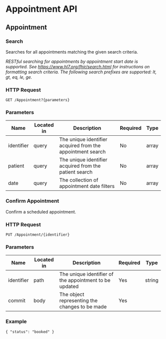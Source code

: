 # Appointment API

## Appointment
### Search
Searches for all appointments matching the given search criteria.

_RESTful searching for appointments by appointment start date is supported. See https://www.hl7.org/fhir/search.html for instructions on formatting search criteria. The following search prefixes are supported: lt, gt, eq, le, ge._

### HTTP Request 
`GET /Appointment?{parameters}`

### Parameters
| Name | Located in | Description | Required | Type |
| ---- | ---------- | ----------- | -------- | ---- |
| identifier | query | The unique identifier acquired from the appointment search | No | array |
| patient | query | The unique identifier acquired from the patient search | No | array |
| date | query | The collection of appointment date filters | No | array |


### Confirm Appointment
Confirm a scheduled appointment.

### HTTP Request 
`PUT /Appointment/{identifier}` 

### Parameters
| Name | Located in | Description | Required | Type |
| ---- | ---------- | ----------- | -------- | ---- |
| identifier | path | The unique identifier of the appointment to be updated | Yes | string |
| commit | body | The object representing the changes to be made | Yes |  |

### Example
`{ "status": "booked" }`